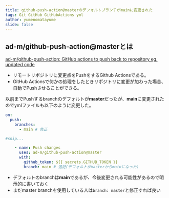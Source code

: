 ```yaml
---
title: github-push-action@masterのデフォルトブランチがmainに変更された
tags: Git GitHub GitHubActions yml
author: yumenomatayume
slide: false
---
```

## ad-m/github-push-action@masterとは

[ad-m/github-push-action: GitHub actions to push back to repository eg. updated code](https://github.com/ad-m/github-push-action)<br>

- リモートリポジトリに変更点をPushをするGithub Actionsである。
- GitHub Actionsで何かの処理をしたときリポジトリに変更が加わった場合、自動でPushさせることができる。

以前までPushするbranchのデフォルトが**master**だったが、**main**に変更されたのでymlファイルも以下のように変更した。<br>

```yaml:action.yml
on:
  push:
    branches:
      - main # 修正

#snip...

    - name: Push changes
      uses: ad-m/github-push-action@master
      with:
        github_token: ${{ secrets.GITHUB_TOKEN }}
        branch: main # 追記(デフォルトがmasterからmainになった)
```

- デフォルトのbranchは**main**であるが、今後変更される可能性があるので明示的に書いておく
- まだmaster branchを使用している人は`branch: master`と修正すれば良い

